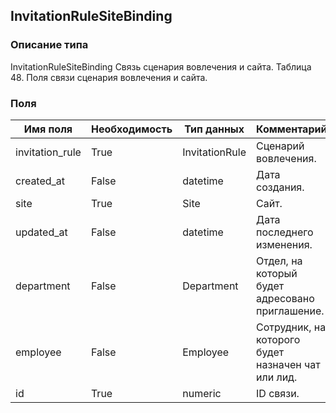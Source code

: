 
## InvitationRuleSiteBinding

### Описание типа
InvitationRuleSiteBinding
Связь сценария вовлечения и сайта.
Таблица 48. Поля связи сценария вовлечения и сайта.


### Поля

| Имя поля | Необходимость | Тип данных | Комментарий |
|---|---|---|---|
|invitation_rule|True|InvitationRule|Сценарий вовлечения.<br/>|
|created_at|False|datetime|Дата создания.<br/>|
|site|True|Site|Сайт.<br/>|
|updated_at|False|datetime|Дата последнего изменения.<br/>|
|department|False|Department|Отдел, на который будет адресовано приглашение.<br/>|
|employee|False|Employee|Сотрудник, на которого будет назначен чат или лид.<br/>|
|id|True|numeric|ID связи.<br/>|
